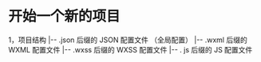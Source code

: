 # 开始一个新的项目
1，项目结构
|--  .json 后缀的 JSON 配置文件 （全局配置）
|-- .wxml  后缀的 WXML 配置文件
|-- .wxss  后缀的 WXSS 配置文件 
|-- . js   后缀的 JS   配置文件

